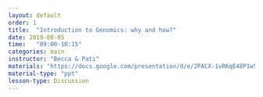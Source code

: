 ```yaml
---
layout: default
order: 1
title:  "Introduction to Genomics: why and how?"
date: 2019-08-05
time:   "09:00-10:15"
categories: main
instructor: "Becca & Pati"
materials: "https://docs.google.com/presentation/d/e/2PACX-1vRKqE48P1wS6zrNboqF95FCbUdgr_l8-98W-TTnl-hSJAvICIa3CTrDboBNne0WQoVZY6n1FHmYKaRw/pub?start=false&loop=false&delayms=60000"
material-type: "ppt"
lesson-type: Discussion
---
```

